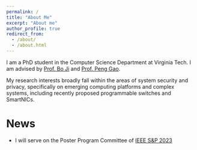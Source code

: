 ```yaml
---
permalink: /
title: "About Me"
excerpt: "About me"
author_profile: true
redirect_from: 
  - /about/
  - /about.html
---
```

I am a PhD student in the Computer Science Department at Virginia Tech. I am advised by [Prof. Bo Ji](https://people.cs.vt.edu/boji/) and [Prof.  Peng Gao](https://people.cs.vt.edu/penggao/). 

My research interests broadly fall within the areas of system security and privacy, specifically on emerging computing platforms and complex systems, including recently proposed programmable switches and SmartNICs.

News
======
* I will serve on the Poster Program Committee of [IEEE S&P 2023](https://www.ieee-security.org/TC/SP2023/cfposters.html)
